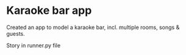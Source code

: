 # Karaoke bar app
Created an app to model a karaoke bar, incl. multiple rooms, songs & guests.

Story in runner.py file
